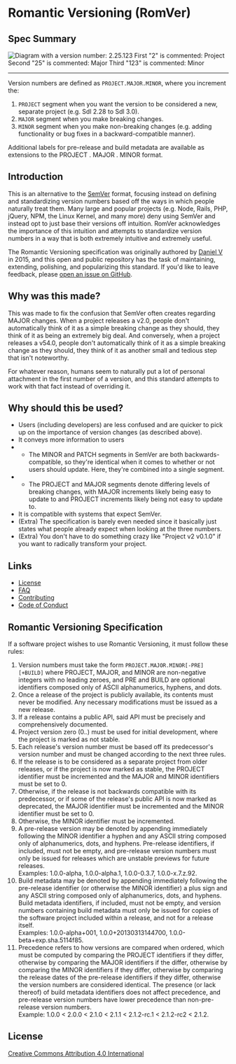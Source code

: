 # Romantic Versioning (RomVer)

## Spec Summary

![Diagram with a version number: 2.25.123
First "2" is commented: Project
Second "25" is commented: Major
Third "123" is commented: Minor](./romvers.png)

---

Version numbers are defined as `PROJECT.MAJOR.MINOR`, where you increment the:

1. `PROJECT` segment when you want the version to be considered a new, separate project (e.g. Sdl 2.28 to Sdl 3.0).
2. `MAJOR` segment when you make breaking changes.
3. `MINOR` segment when you make non-breaking changes (e.g. adding functionality or bug fixes in a backward-compatible manner).

Additional labels for pre-release and build metadata are available as extensions to the PROJECT . MAJOR . MINOR format.

## Introduction

This is an alternative to the [SemVer](https://semver.org/) format, focusing instead on defining and standardizing version numbers based off the ways in which people naturally treat them. Many large and popular projects (e.g. Node, Rails, PHP, jQuery, NPM, the Linux Kernel, and many more) deny using SemVer and instead opt to just base their versions off intuition. RomVer acknowledges the importance of this intuition and attempts to standardize version numbers in a way that is both extremely intuitive and extremely useful.

The Romantic Versioning specification was originally authored by [Daniel V](https://web.archive.org/web/20221003075344/http://blog.legacyteam.info/2015/12/romver-romantic-versioning/) in 2015, and this open and public repository has the task of maintaining, extending, polishing, and popularizing this standard. If you'd like to leave feedback, please [open an issue on GitHub](https://github.com/romversioning/romver/issues).

## Why was this made?

This was made to fix the confusion that SemVer often creates regarding MAJOR changes. When a project releases a v2.0, people don't automatically think of it as a simple breaking change as they should, they think of it as being an extremely big deal. And conversely, when a project releases a v54.0, people don't automatically think of it as a simple breaking change as they should, they think of it as another small and tedious step that isn't noteworthy.

For whatever reason, humans seem to naturally put a lot of personal attachment in the first number of a version, and this standard attempts to work with that fact instead of overriding it. 

## Why should this be used?

- Users (including developers) are less confused and are quicker to pick up on the importance of version changes (as described above).
- It conveys more information to users
- - The MINOR and PATCH segments in SemVer are both backwards-compatible, so they're identical when it comes to whether or not users should update. Here, they're combined into a single segment.
- - The PROJECT and MAJOR segments denote differing levels of breaking changes, with MAJOR increments likely being easy to update to and PROJECT increments likely being not easy to update to.
- It is compatible with systems that expect SemVer.
- (Extra) The specification is barely even needed since it basically just states what people already expect when looking at the three numbers.
- (Extra) You don't have to do something crazy like "Project v2 v0.1.0" if you want to radically transform your project.

## Links
* [License](https://creativecommons.org/licenses/by/4.0/)
* [FAQ](FAQ.md)
* [Contributing](CONTRIBUTING.md)
* [Code of Conduct](CODE_OF_CONDUCT.md)

## Romantic Versioning Specification

If a software project wishes to use Romantic Versioning, it must follow these rules:
1. Version numbers must take the form `PROJECT.MAJOR.MINOR[-PRE][+BUILD]` where PROJECT, MAJOR, and MINOR are non-negative integers with no leading zeroes, and PRE and BUILD are optional identifiers composed only of ASCII alphanumerics, hyphens, and dots.
2. Once a release of the project is publicly available, its contents must never be modified. Any necessary modifications must be issued as a new release.
3. If a release contains a public API, said API must be precisely and comprehensively documented.
4. Project version zero (0.*.*) must be used for initial development, where the project is marked as not stable.
5. Each release's version number must be based off its predecessor's version number and must be changed according to the next three rules.
6. If the release is to be considered as a separate project from older releases, or if the project is now marked as stable, the PROJECT identifier must be incremented and the MAJOR and MINOR identifiers must be set to 0.
7. Otherwise, if the release is not backwards compatible with its predecessor, or if some of the release's public API is now marked as deprecated, the MAJOR identifier must be incremented and the MINOR identifier must be set to 0.
8. Otherwise, the MINOR identifier must be incremented.
9. A pre-release version may be denoted by appending immediately following the MINOR identifier a hyphen and any ASCII string composed only of alphanumerics, dots, and hyphens. Pre-release identifiers, if included, must not be empty, and pre-release version numbers must only be issued for releases which are unstable previews for future releases.<br>
Examples: 1.0.0-alpha, 1.0.0-alpha.1, 1.0.0-0.3.7, 1.0.0-x.7.z.92.
10. Build metadata may be denoted by appending immediately following the pre-release identifier (or otherwise the MINOR identifier) a plus sign and any ASCII string composed only of alphanumerics, dots, and hyphens. Build metadata identifiers, if included, must not be empty, and version numbers containing build metadata must only be issued for copies of the software project included within a release, and not for a release itself.<br>
Examples: 1.0.0-alpha+001, 1.0.0+20130313144700, 1.0.0-beta+exp.sha.5114f85.
11. Precedence refers to how versions are compared when ordered, which must be computed by comparing the PROJECT identifiers if they differ, otherwise by comparing the MAJOR identifiers if the differ, otherwise by comparing the MINOR identifiers if they differ, otherwise by comparing the release dates of the pre-release identifiers if they differ, otherwise the version numbers are considered identical. The presence (or lack thereof) of build metadata identifiers does not affect precedence, and pre-release version numbers have lower precedence than non-pre-release version numbers.<br>
Example: 1.0.0 < 2.0.0 < 2.1.0 < 2.1.1 < 2.1.2-rc.1 < 2.1.2-rc2 < 2.1.2.<br>

## License

[Creative Commons Attribution 4.0 International](https://creativecommons.org/licenses/by/4.0/)
